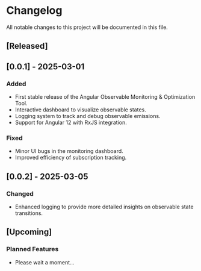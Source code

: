 # Changelog

All notable changes to this project will be documented in this file.

## [Released]

## [0.0.1] - 2025-03-01

### Added

* First stable release of the Angular Observable Monitoring & Optimization Tool.
* Interactive dashboard to visualize observable states.
* Logging system to track and debug observable emissions.
* Support for Angular 12 with RxJS integration.

### Fixed

* Minor UI bugs in the monitoring dashboard.
* Improved efficiency of subscription tracking.

## [0.0.2] - 2025-03-05

### Changed

* Enhanced logging to provide more detailed insights on observable state transitions.

## [Upcoming]

### Planned Features

* Please wait a moment...
